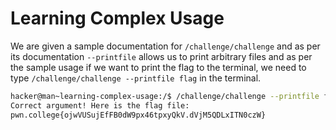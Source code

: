 # Learning Complex Usage

We are given a sample documentation for `/challenge/challenge` and as per its documentation `--printfile` allows us to print arbitrary files and as per the sample usage if we want to print the flag to the terminal, we need to type `/challenge/challenge --printfile flag` in the terminal.

```bash
hacker@man~learning-complex-usage:/$ /challenge/challenge --printfile flag
Correct argument! Here is the flag file:
pwn.college{ojwVUSujEfFB0dW9px46tpxyQkV.dVjM5QDLxITN0czW}
